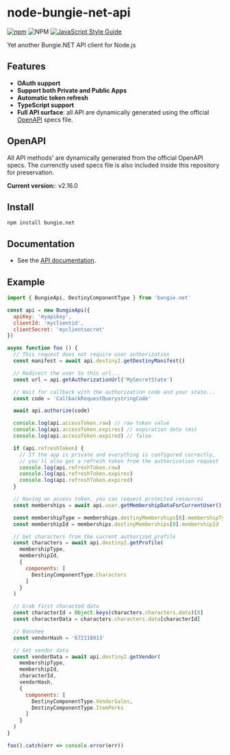 # node-bungie-net-api

[![npm](https://img.shields.io/npm/v/bungie.net)](https://www.npmjs.com/package/bungie.net)
![NPM](https://img.shields.io/npm/l/bungie.net)
[![JavaScript Style Guide](https://img.shields.io/badge/code_style-standard-brightgreen.svg)](https://standardjs.com)

Yet another Bungie.NET API client for Node.js

## Features

- **OAuth support**
- **Support both Private and Public Apps**
- **Automatic token refresh**
- **TypeScript support**
- **Full API surface**: all API are dynamically generated using the official [OpenAPI](https://github.com/Bungie-net/api) specs file.

## OpenAPI

All API methods' are dynamically generated from the official OpenAPI specs.
The currenctly used specs file is also included inside this repository for preservation.

**Current version:**: v2.16.0

## Install

```
npm install bungie.net
```

## Documentation

- See the [API documentation](./docs/BungieApi.md).

## Example

```javascript
import { BungieApi, DestinyComponentType } from 'bungie.net'

const api = new BungieApi({
  apiKey: 'myapikey',
  clientId: 'myclientid',
  clientSecret: 'myclientsecret'
})

async function foo () {
  // This request does not require user authorization
  const manifest = await api.destiny2.getDestinyManifest()

  // Redirect the user to this url...
  const url = api.getAuthorizationUrl('MySecretState')

  // Wait for callback with the authorization code and your state...
  const code = 'CallbackRequestQuerystringCode'

  await api.authorize(code)

  console.log(api.accessToken.raw) // raw token value
  console.log(api.accessToken.expires) // expiration date (ms)
  console.log(api.accessToken.expired) // false

  if (api.refreshToken) {
    // If the app is private and everything is configured correctly,
    // you'll also get a refresh token from the authorization request
    console.log(api.refreshToken.raw)
    console.log(api.refreshToken.expires)
    console.log(api.refreshToken.expired)
  }

  // Having an access token, you can request protected resources
  const memberships = await api.user.getMembershipDataForCurrentUser()

  const membershipType = memberships.destinyMemberships[0].membershipType
  const membershipId = memberships.destinyMemberships[0].membershipId

  // Get characters from the current authorized profile
  const characters = await api.destiny2.getProfile(
    membershipType,
    membershipId,
    {
      components: [
        DestinyComponentType.Characters
      ]
    }
  )

  // Grab first characted data
  const characterId = Object.keys(characters.characters.data)[0]
  const characterData = characters.characters.data[characterId]

  // Banshee
  const vendorHash = '672118013'

  // Get vendor data
  const vendorData = await api.destiny2.getVendor(
    membershipType,
    membershipId,
    characterId,
    vendorHash,
    {
      components: [
        DestinyComponentType.VendorSales,
        DestinyComponentType.ItemPerks
      ]
    }
  )
}

foo().catch(err => console.error(err))
```
